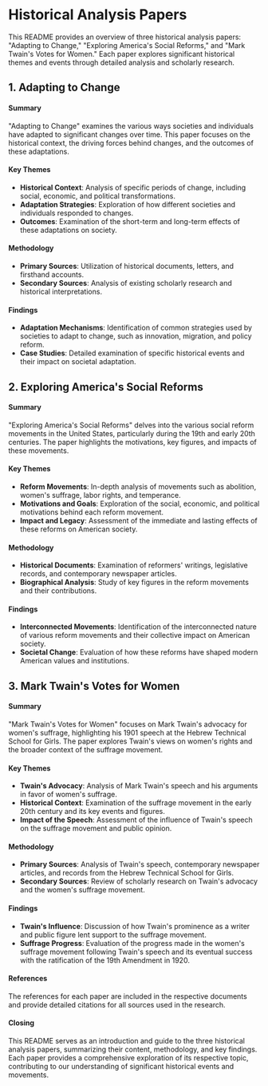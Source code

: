 # Historical Analysis Papers

This README provides an overview of three historical analysis papers: "Adapting to Change," "Exploring America's Social Reforms," and "Mark Twain's Votes for Women." Each paper explores significant historical themes and events through detailed analysis and scholarly research.

## 1. Adapting to Change

#### Summary

"Adapting to Change" examines the various ways societies and individuals have adapted to significant changes over time. This paper focuses on the historical context, the driving forces behind changes, and the outcomes of these adaptations.

#### Key Themes

- **Historical Context**: Analysis of specific periods of change, including social, economic, and political transformations.
- **Adaptation Strategies**: Exploration of how different societies and individuals responded to changes.
- **Outcomes**: Examination of the short-term and long-term effects of these adaptations on society.

#### Methodology

- **Primary Sources**: Utilization of historical documents, letters, and firsthand accounts.
- **Secondary Sources**: Analysis of existing scholarly research and historical interpretations.

#### Findings

- **Adaptation Mechanisms**: Identification of common strategies used by societies to adapt to change, such as innovation, migration, and policy reform.
- **Case Studies**: Detailed examination of specific historical events and their impact on societal adaptation.

## 2. Exploring America's Social Reforms

#### Summary

"Exploring America's Social Reforms" delves into the various social reform movements in the United States, particularly during the 19th and early 20th centuries. The paper highlights the motivations, key figures, and impacts of these movements.

#### Key Themes

- **Reform Movements**: In-depth analysis of movements such as abolition, women's suffrage, labor rights, and temperance.
- **Motivations and Goals**: Exploration of the social, economic, and political motivations behind each reform movement.
- **Impact and Legacy**: Assessment of the immediate and lasting effects of these reforms on American society.

#### Methodology

- **Historical Documents**: Examination of reformers' writings, legislative records, and contemporary newspaper articles.
- **Biographical Analysis**: Study of key figures in the reform movements and their contributions.

#### Findings

- **Interconnected Movements**: Identification of the interconnected nature of various reform movements and their collective impact on American society.
- **Societal Change**: Evaluation of how these reforms have shaped modern American values and institutions.

## 3. Mark Twain's Votes for Women

#### Summary

"Mark Twain's Votes for Women" focuses on Mark Twain's advocacy for women's suffrage, highlighting his 1901 speech at the Hebrew Technical School for Girls. The paper explores Twain's views on women's rights and the broader context of the suffrage movement.

#### Key Themes

- **Twain's Advocacy**: Analysis of Mark Twain's speech and his arguments in favor of women's suffrage.
- **Historical Context**: Examination of the suffrage movement in the early 20th century and its key events and figures.
- **Impact of the Speech**: Assessment of the influence of Twain's speech on the suffrage movement and public opinion.

#### Methodology

- **Primary Sources**: Analysis of Twain's speech, contemporary newspaper articles, and records from the Hebrew Technical School for Girls.
- **Secondary Sources**: Review of scholarly research on Twain's advocacy and the women's suffrage movement.

#### Findings

- **Twain's Influence**: Discussion of how Twain's prominence as a writer and public figure lent support to the suffrage movement.
- **Suffrage Progress**: Evaluation of the progress made in the women's suffrage movement following Twain's speech and its eventual success with the ratification of the 19th Amendment in 1920.

#### References

The references for each paper are included in the respective documents and provide detailed citations for all sources used in the research.

#### Closing

This README serves as an introduction and guide to the three historical analysis papers, summarizing their content, methodology, and key findings. Each paper provides a comprehensive exploration of its respective topic, contributing to our understanding of significant historical events and movements.
